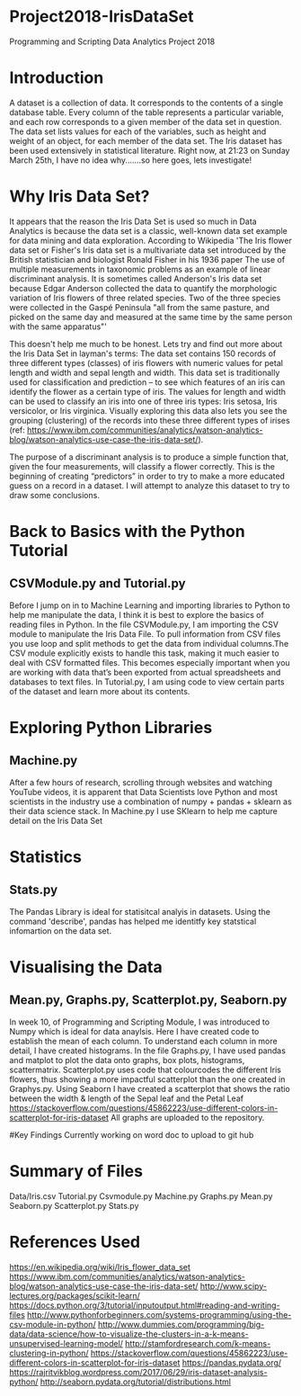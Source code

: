 
# Project2018-IrisDataSet
Programming and Scripting Data Analytics Project 2018

# Introduction
A dataset is a collection of data.  It corresponds to the contents of a single database table. Every column of the table represents a particular variable, and each row corresponds to a given member of the data set in question. The data set lists values for each of the variables, such as height and weight of an object, for each member of the data set.  The Iris dataset has been used extensively in statistical literature.  Right now, at 21:23 on Sunday March 25th, I have no idea why.......so here goes, lets investigate!

# Why Iris Data Set?
It appears that the reason the Iris Data Set is used so much in Data Analytics is because the data set is a classic, well-known data set example for data mining and data exploration. According to Wikipedia 'The Iris flower data set or Fisher's Iris data set is a multivariate data set introduced by the British statistician and biologist Ronald Fisher in his 1936 paper The use of multiple measurements in taxonomic problems as an example of linear discriminant analysis. It is sometimes called Anderson's Iris data set because Edgar Anderson collected the data to quantify the morphologic variation of Iris flowers of three related species. Two of the three species were collected in the Gaspé Peninsula "all from the same pasture, and picked on the same day and measured at the same time by the same person with the same apparatus"'

This doesn't help me much to be honest.  Lets try and find out more about the Iris Data Set in layman's terms:
The data set contains 150 records of three different types (classes) of iris flowers with numeric values for petal length and width and sepal length and width.  This data set is traditionally used for classification and prediction – to see which features of an iris can identify the flower as a certain type of iris. The values for length and width can be used to classify an iris into one of three iris types: Iris setosa, Iris versicolor, or Iris virginica. Visually exploring this data also lets you see the grouping (clustering) of the records into these three different types of irises (ref: https://www.ibm.com/communities/analytics/watson-analytics-blog/watson-analytics-use-case-the-iris-data-set/).

The purpose of a discriminant analysis is to produce a simple function that, given the four measurements, will classify a flower correctly. This is the beginning of creating “predictors” in order to try to make a more educated guess on a record in a dataset. I will attempt to analyze this dataset to try to draw some conclusions. 
 
# Back to Basics with the Python Tutorial
## CSVModule.py and Tutorial.py
Before I jump on in to Machine Learning and importing libraries to Python to help me manipulate the data, I think it is best to explore the basics of reading files in Python. In the file CSVModule.py, I am importing the CSV module to manipulate the Iris Data File. To pull information from CSV files you use loop and split methods to get the data from individual columns.The CSV module explicitly exists to handle this task, making it much easier to deal with CSV formatted files. This becomes especially important when you are working with data that’s been exported from actual spreadsheets and databases to text files. In Tutorial.py, I am using code to view certain parts of the dataset and learn more about its contents.   

# Exploring Python Libraries 
## Machine.py
After a few hours of research, scrolling through websites and watching YouTube videos, it is apparent that Data Scientists love Python and most scientists in the industry use a combination of numpy + pandas + sklearn as their data science stack. In Machine.py I use SKlearn to help me capture detail on the Iris Data Set
 
# Statistics
## Stats.py
The Pandas Library is ideal for statisitcal analyis in datasets. Using the command 'describe', pandas has helped me identitfy key statstical infomartion on the data set.

# Visualising the Data
## Mean.py, Graphs.py, Scatterplot.py, Seaborn.py
In week 10, of Programming and Scripting Module, I was introduced to Numpy which is ideal for data anaylsis.  Here I have created code to establish the mean of each column.  To understand each column in more detail, I have created histograms.  In the file Graphs.py, I have used pandas and matplot to plot the data onto graphs, box plots, histograms, scattermatrix. Scatterplot.py uses code that colourcodes the different Iris flowers, thus showing a more impactful scatterplot than the one created in Graphys.py.
Using Seaborn I have created a scatterplot that shows the ratio between the width & length of the Sepal leaf and the Petal Leaf
https://stackoverflow.com/questions/45862223/use-different-colors-in-scatterplot-for-iris-dataset
All graphs are uploaded to the repository.

#Key Findings
Currently working on word doc to upload to git hub


# Summary of Files
Data/Iris.csv
Tutorial.py
Csvmodule.py
Machine.py
Graphs.py
Mean.py
Seaborn.py
Scatterplot.py
Stats.py

# References Used
https://en.wikipedia.org/wiki/Iris_flower_data_set
https://www.ibm.com/communities/analytics/watson-analytics-blog/watson-analytics-use-case-the-iris-data-set/
http://www.scipy-lectures.org/packages/scikit-learn/
https://docs.python.org/3/tutorial/inputoutput.html#reading-and-writing-files
http://www.pythonforbeginners.com/systems-programming/using-the-csv-module-in-python/
http://www.dummies.com/programming/big-data/data-science/how-to-visualize-the-clusters-in-a-k-means-unsupervised-learning-model/
http://stamfordresearch.com/k-means-clustering-in-python/
https://stackoverflow.com/questions/45862223/use-different-colors-in-scatterplot-for-iris-dataset
https://pandas.pydata.org/
https://rajritvikblog.wordpress.com/2017/06/29/iris-dataset-analysis-python/
http://seaborn.pydata.org/tutorial/distributions.html
